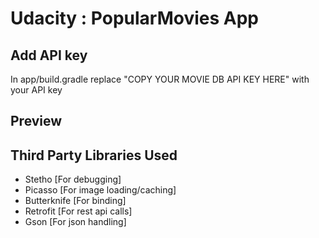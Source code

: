# Udacity : PopularMovies App

## Add API key
In app/build.gradle replace "COPY YOUR MOVIE DB API KEY HERE" with your API key 


## Preview


## Third Party Libraries Used

- Stetho [For debugging]
- Picasso [For image loading/caching]
- Butterknife [For binding]
- Retrofit [For rest api calls]
- Gson [For json handling]
